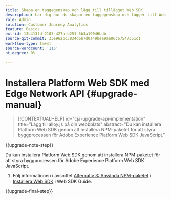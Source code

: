 ```yaml
---
title: Skapa en taggegenskap och lägg till tillägget Web SDK
description: Lär dig hur du skapar en taggegenskap och lägger till Web SDK-tillägget
role: Admin
solution: Customer Journey Analytics
feature: Basics
exl-id: 13b413fd-2103-427a-b251-5b3a19046bdb
source-git-commit: 33e962bc3834d6b7d0a49bea9aa06c67547351c1
workflow-type: tm+mt
source-wordcount: '115'
ht-degree: 0%

---
```


# Installera Platform Web SDK med Edge Network API {#upgrade-manual}

<!-- markdownlint-disable MD034 -->

>[!CONTEXTUALHELP]
>id="cja-upgrade-api-implementation"
>title="Lägg till alloy.js på din webbplats"
>abstract="Du kan installera Platform Web SDK genom att installera NPM-paketet för att styra byggprocessen för Adobe Experience Platform Web SDK JavaScript."

<!-- markdownlint-enable MD034 -->

{{upgrade-note-step}}

Du kan installera Platform Web SDK genom att installera NPM-paketet för att styra byggprocessen för Adobe Experience Platform Web SDK JavaScript.

1. Följ informationen i avsnittet [Alternativ 3: Använda NPM-paketet](https://experienceleague.adobe.com/sv/docs/experience-platform/edge/fundamentals/installing-the-sdk#option-3-using-the-npm-package) i [Installera Web SDK](https://experienceleague.adobe.com/sv/docs/experience-platform/edge/fundamentals/installing-the-sdk) i Web SDK Guide.

{{upgrade-final-step}}

